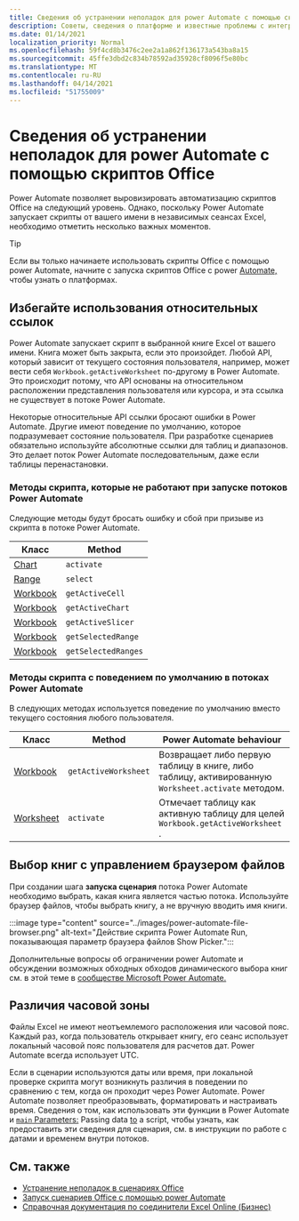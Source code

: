 ```yaml
---
title: Сведения об устранении неполадок для power Automate с помощью скриптов Office
description: Советы, сведения о платформе и известные проблемы с интеграцией между скриптами Office и Power Automate.
ms.date: 01/14/2021
localization_priority: Normal
ms.openlocfilehash: 59f4cd8b3476c2ee2a1a862f136173a543ba8a15
ms.sourcegitcommit: 45ffe3dbd2c834b78592ad35928cf8096f5e80bc
ms.translationtype: MT
ms.contentlocale: ru-RU
ms.lasthandoff: 04/14/2021
ms.locfileid: "51755009"
---
```

# <a name="troubleshooting-information-for-power-automate-with-office-scripts"></a>Сведения об устранении неполадок для power Automate с помощью скриптов Office

Power Automate позволяет выровизировать автоматизацию скриптов Office на следующий уровень. Однако, поскольку Power Automate запускает скрипты от вашего имени в независимых сеансах Excel, необходимо отметить несколько важных моментов.

> [!TIP]
> Если вы только начинаете использовать скрипты Office с помощью power Automate, начните с запуска скриптов Office с power [Automate,](../develop/power-automate-integration.md) чтобы узнать о платформах.

## <a name="avoid-using-relative-references"></a>Избегайте использования относительных ссылок

Power Automate запускает скрипт в выбранной книге Excel от вашего имени. Книга может быть закрыта, если это произойдет. Любой API, который зависит от текущего состояния пользователя, например, может вести себя `Workbook.getActiveWorksheet` по-другому в Power Automate. Это происходит потому, что API основаны на относительном расположении представления пользователя или курсора, и эта ссылка не существует в потоке Power Automate.

Некоторые относительные API ссылки бросают ошибки в Power Automate. Другие имеют поведение по умолчанию, которое подразумевает состояние пользователя. При разработке сценариев обязательно используйте абсолютные ссылки для таблиц и диапазонов. Это делает поток Power Automate последовательным, даже если таблицы перенастановки.

### <a name="script-methods-that-fail-when-run-power-automate-flows"></a>Методы скрипта, которые не работают при запуске потоков Power Automate

Следующие методы будут бросать ошибку и сбой при призыве из скрипта в потоке Power Automate.

| Класс | Method |
|--|--|
| [Chart](/javascript/api/office-scripts/excelscript/excelscript.chart) | `activate` |
| [Range](/javascript/api/office-scripts/excelscript/excelscript.range) | `select` |
| [Workbook](/javascript/api/office-scripts/excelscript/excelscript.workbook) | `getActiveCell` |
| [Workbook](/javascript/api/office-scripts/excelscript/excelscript.workbook) | `getActiveChart` |
| [Workbook](/javascript/api/office-scripts/excelscript/excelscript.workbook) | `getActiveSlicer` |
| [Workbook](/javascript/api/office-scripts/excelscript/excelscript.workbook) | `getSelectedRange` |
| [Workbook](/javascript/api/office-scripts/excelscript/excelscript.workbook) | `getSelectedRanges` |

### <a name="script-methods-with-a-default-behavior-in-power-automate-flows"></a>Методы скрипта с поведением по умолчанию в потоках Power Automate

В следующих методах используется поведение по умолчанию вместо текущего состояния любого пользователя.

| Класс | Method | Power Automate behaviour |
|--|--|--|
| [Workbook](/javascript/api/office-scripts/excelscript/excelscript.workbook) | `getActiveWorksheet` | Возвращает либо первую таблицу в книге, либо таблицу, активированную `Worksheet.activate` методом. |
| [Worksheet](/javascript/api/office-scripts/excelscript/excelscript.worksheet) | `activate` | Отмечает таблицу как активную таблицу для целей `Workbook.getActiveWorksheet` . |

## <a name="select-workbooks-with-the-file-browser-control"></a>Выбор книг с управлением браузером файлов

При создании шага **запуска сценария** потока Power Automate необходимо выбрать, какая книга является частью потока. Используйте браузер файлов, чтобы выбрать книгу, а не вручную вводить имя книги.

:::image type="content" source="../images/power-automate-file-browser.png" alt-text="Действие скрипта Power Automate Run, показывающая параметр браузера файлов Show Picker.":::

Дополнительные вопросы об ограничении power Automate и обсуждении возможных обходных обходов динамического выбора книг см. в этой теме в [сообществе Microsoft Power Automate.](https://powerusers.microsoft.com/t5/Power-Automate-Ideas/Allow-for-dynamic-quot-file-quot-value-for-excel-quot-get-a-row/idi-p/103091#)

## <a name="time-zone-differences"></a>Различия часовой зоны

Файлы Excel не имеют неотъемлемого расположения или часовой пояс. Каждый раз, когда пользователь открывает книгу, его сеанс использует локальный часовой пояс пользователя для расчетов дат. Power Automate всегда использует UTC.

Если в сценарии используются даты или время, при локальной проверке скрипта могут возникнуть различия в поведении по сравнению с тем, когда он проходит через Power Automate. Power Automate позволяет преобразовывать, форматировать и настраивать время. Сведения о том, как использовать эти функции в Power Automate и [ `main` Parameters:](../develop/power-automate-integration.md#main-parameters-passing-data-to-a-script) Passing data [to](https://flow.microsoft.com/blog/working-with-dates-and-times/) a script, чтобы узнать, как предоставить эти сведения для сценария, см. в инструкции по работе с датами и временем внутри потоков.

## <a name="see-also"></a>См. также

- [Устранение неполадок в сценариях Office](troubleshooting.md)
- [Запуск сценариев Office с помощью power Automate](../develop/power-automate-integration.md)
- [Справочная документация по соединители Excel Online (Бизнес)](/connectors/excelonlinebusiness/)
